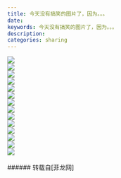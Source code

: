 ```yaml
---
title: 今天没有搞笑的图片了，因为。。。
date: 
keywords: 今天没有搞笑的图片了，因为。。。
description: 
categories: sharing
---
```

<td class="t_f" id="postmessage_30973">


<img aid="11647" data-cf-modified-cd51c0b39002c26b10183d1d-="" file="data/attachment/forum/201308/03/164103xx2n77nmj20ok47i.png.thumb.jpg" id="aimg_11647" inpost="1" onclick="" onmouseover="" src="http://www.flw.ph/data/attachment/forum/201308/03/164103xx2n77nmj20ok47i.png" style="cursor:pointer" zoomfile="data/attachment/forum/201308/03/164103xx2n77nmj20ok47i.png"/>


<br/>

<img aid="11648" data-cf-modified-cd51c0b39002c26b10183d1d-="" file="data/attachment/forum/201308/03/164104l1lch82lo2czmwhh.jpg.thumb.jpg" id="aimg_11648" inpost="1" onclick="" onmouseover="" src="http://www.flw.ph/data/attachment/forum/201308/03/164104l1lch82lo2czmwhh.jpg" style="cursor:pointer" zoomfile="data/attachment/forum/201308/03/164104l1lch82lo2czmwhh.jpg"/>


<br/>

<img aid="11649" data-cf-modified-cd51c0b39002c26b10183d1d-="" file="data/attachment/forum/201308/03/164117bvvy5wq5qyuqwklm.png.thumb.jpg" id="aimg_11649" inpost="1" onclick="" onmouseover="" src="http://www.flw.ph/data/attachment/forum/201308/03/164117bvvy5wq5qyuqwklm.png" style="cursor:pointer" zoomfile="data/attachment/forum/201308/03/164117bvvy5wq5qyuqwklm.png"/>


<br/>

<img aid="11650" data-cf-modified-cd51c0b39002c26b10183d1d-="" file="data/attachment/forum/201308/03/164119sz8oxif785wfwpin.jpg.thumb.jpg" id="aimg_11650" inpost="1" onclick="" onmouseover="" src="http://www.flw.ph/data/attachment/forum/201308/03/164119sz8oxif785wfwpin.jpg" style="cursor:pointer" zoomfile="data/attachment/forum/201308/03/164119sz8oxif785wfwpin.jpg"/>


<br/>

<img aid="11651" data-cf-modified-cd51c0b39002c26b10183d1d-="" file="data/attachment/forum/201308/03/164120cpisubllxn3vubuh.jpg.thumb.jpg" id="aimg_11651" inpost="1" onclick="" onmouseover="" src="http://www.flw.ph/data/attachment/forum/201308/03/164120cpisubllxn3vubuh.jpg" style="cursor:pointer" zoomfile="data/attachment/forum/201308/03/164120cpisubllxn3vubuh.jpg"/>


<br/>

<img aid="11652" data-cf-modified-cd51c0b39002c26b10183d1d-="" file="data/attachment/forum/201308/03/164121kfxat9taa9tuzpvd.jpg.thumb.jpg" id="aimg_11652" inpost="1" onclick="" onmouseover="" src="http://www.flw.ph/data/attachment/forum/201308/03/164121kfxat9taa9tuzpvd.jpg" style="cursor:pointer" zoomfile="data/attachment/forum/201308/03/164121kfxat9taa9tuzpvd.jpg"/>


<br/>

<img aid="11653" data-cf-modified-cd51c0b39002c26b10183d1d-="" file="data/attachment/forum/201308/03/164128k4kop6iikqgypmpo.png.thumb.jpg" id="aimg_11653" inpost="1" onclick="" onmouseover="" src="http://www.flw.ph/data/attachment/forum/201308/03/164128k4kop6iikqgypmpo.png" style="cursor:pointer" zoomfile="data/attachment/forum/201308/03/164128k4kop6iikqgypmpo.png"/>


<br/>

<img aid="11654" data-cf-modified-cd51c0b39002c26b10183d1d-="" file="data/attachment/forum/201308/03/164137m9feoforz9fr660r.png.thumb.jpg" id="aimg_11654" inpost="1" onclick="" onmouseover="" src="http://www.flw.ph/data/attachment/forum/201308/03/164137m9feoforz9fr660r.png" style="cursor:pointer" zoomfile="data/attachment/forum/201308/03/164137m9feoforz9fr660r.png"/>


<br/>

<img aid="11655" data-cf-modified-cd51c0b39002c26b10183d1d-="" file="data/attachment/forum/201308/03/164139olkr181czvrh3o4t.jpg.thumb.jpg" id="aimg_11655" inpost="1" onclick="" onmouseover="" src="http://www.flw.ph/data/attachment/forum/201308/03/164139olkr181czvrh3o4t.jpg" style="cursor:pointer" zoomfile="data/attachment/forum/201308/03/164139olkr181czvrh3o4t.jpg"/>


<br/>

<img aid="11656" data-cf-modified-cd51c0b39002c26b10183d1d-="" file="data/attachment/forum/201308/03/164140hgjnjxyjghygqjet.jpg.thumb.jpg" id="aimg_11656" inpost="1" onclick="" onmouseover="" src="http://www.flw.ph/data/attachment/forum/201308/03/164140hgjnjxyjghygqjet.jpg" style="cursor:pointer" zoomfile="data/attachment/forum/201308/03/164140hgjnjxyjghygqjet.jpg"/>


<br/>

<img aid="11657" data-cf-modified-cd51c0b39002c26b10183d1d-="" file="data/attachment/forum/201308/03/164142as0rbqr4a0urxkuq.jpg.thumb.jpg" id="aimg_11657" inpost="1" onclick="" onmouseover="" src="http://www.flw.ph/data/attachment/forum/201308/03/164142as0rbqr4a0urxkuq.jpg" style="cursor:pointer" zoomfile="data/attachment/forum/201308/03/164142as0rbqr4a0urxkuq.jpg"/>


<br/>

<img aid="11658" data-cf-modified-cd51c0b39002c26b10183d1d-="" file="data/attachment/forum/201308/03/164143zwoueowaoew9t9ky.jpg.thumb.jpg" id="aimg_11658" inpost="1" onclick="" onmouseover="" src="http://www.flw.ph/data/attachment/forum/201308/03/164143zwoueowaoew9t9ky.jpg" style="cursor:pointer" zoomfile="data/attachment/forum/201308/03/164143zwoueowaoew9t9ky.jpg"/>


<br/>

<img aid="11659" data-cf-modified-cd51c0b39002c26b10183d1d-="" file="data/attachment/forum/201308/03/164145is4s71ll4ff7s1nn.jpg.thumb.jpg" id="aimg_11659" inpost="1" onclick="" onmouseover="" src="http://www.flw.ph/data/attachment/forum/201308/03/164145is4s71ll4ff7s1nn.jpg" style="cursor:pointer" zoomfile="data/attachment/forum/201308/03/164145is4s71ll4ff7s1nn.jpg"/>


<br/>

<img aid="11660" data-cf-modified-cd51c0b39002c26b10183d1d-="" file="data/attachment/forum/201308/03/164151uvy23xvaihs2a9qh.png.thumb.jpg" id="aimg_11660" inpost="1" onclick="" onmouseover="" src="http://www.flw.ph/data/attachment/forum/201308/03/164151uvy23xvaihs2a9qh.png" style="cursor:pointer" zoomfile="data/attachment/forum/201308/03/164151uvy23xvaihs2a9qh.png"/>


<br/>
<br/>
</td>
###### 转载自[菲龙网]
